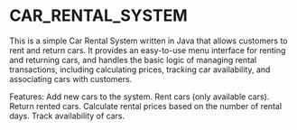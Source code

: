 # CAR_RENTAL_SYSTEM

This is a simple Car Rental System written in Java that allows customers to rent and return cars. It provides an easy-to-use menu interface for renting and returning cars, and handles the basic logic of managing rental transactions, including calculating prices, tracking car availability, and associating cars with customers.

Features:
Add new cars to the system.
Rent cars (only available cars).
Return rented cars.
Calculate rental prices based on the number of rental days.
Track availability of cars.

